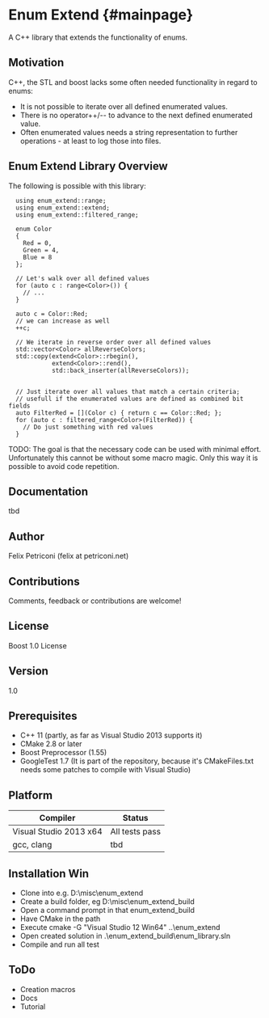 Enum Extend {#mainpage}
============

A C++ library that extends the functionality of enums.

Motivation
----------
C++, the STL and boost lacks some often needed functionality in regard to enums:
* It is not possible to iterate over all defined enumerated values.
* There is no operator++/-- to advance to the next defined enumerated value.
* Often enumerated values needs a string representation to further operations - at least to log those into files.

Enum Extend Library Overview
----------------------------
The following is possible with this library:

~~~
  using enum_extend::range;
  using enum_extend::extend;
  using enum_extend::filtered_range;
  
  enum Color
  {
    Red = 0, 
    Green = 4, 
    Blue = 8
  };

  // Let's walk over all defined values
  for (auto c : range<Color>()) {
    // ...
  }
  
  auto c = Color::Red;
  // we can increase as well
  ++c;

  // We iterate in reverse order over all defined values
  std::vector<Color> allReverseColors;
  std::copy(extend<Color>::rbegin(),
            extend<Color>::rend(), 
            std::back_inserter(allReverseColors));


  // Just iterate over all values that match a certain criteria; 
  // usefull if the enumerated values are defined as combined bit fields
  auto FilterRed = [](Color c) { return c == Color::Red; };
  for (auto c : filtered_range<Color>(FilterRed)) {
    // Do just something with red values
  }
~~~
TODO:
The goal is that the necessary code can be used with minimal effort. Unfortunately this cannot be without some macro magic. Only this way it is possible to avoid code repetition.


Documentation
-------------
tbd

Author 
------
  Felix Petriconi (felix at petriconi.net)
  

Contributions
-------------

  Comments, feedback or contributions are welcome!

  
License
-------
  Boost 1.0 License


Version
-------
  1.0

Prerequisites
-------------
  * C++ 11 (partly, as far as Visual Studio 2013 supports it)
  * CMake 2.8 or later
  * Boost Preprocessor (1.55)
  * GoogleTest 1.7 (It is part of the repository, because it's CMakeFiles.txt needs some patches to compile with Visual Studio)


Platform
--------
| Compiler | Status |
-----------|---------
| Visual Studio 2013 x64 | All tests pass |
| gcc, clang | tbd |


Installation Win
----------------
  * Clone into e.g. D:\misc\enum_extend
  * Create a build folder, eg D:\misc\enum_extend_build
  * Open a command prompt in that enum_extend_build
  * Have CMake in the path
  * Execute cmake -G "Visual Studio 12 Win64" ..\enum_extend
  * Open created solution in .\enum_extend_build\enum_library.sln
  * Compile and run all test
  
ToDo
----
 * Creation macros
 * Docs
 * Tutorial
